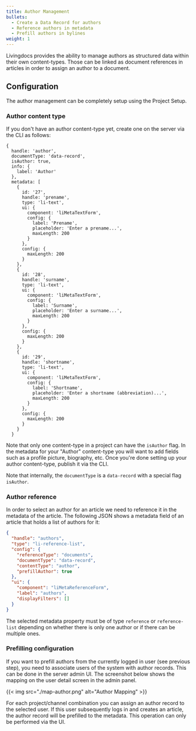 ```yaml
---
title: Author Management
bullets:
  - Create a Data Record for authors
  - Reference authors in metadata
  - Prefill authors in bylines
weight: 1
---
```


Livingdocs provides the ability to manage authors as structured data within their own content-types. Those can be linked as document references in articles in order to assign an author to a document.

## Configuration

The author management can be completely setup using the Project Setup.

### Author content type

If you don't have an author content-type yet, create one on the server via the CLI as follows:

```
{
  handle: 'author', 
  documentType: 'data-record',
  isAuthor: true,
  info: {
    label: 'Author'
  }, 
  metadata: [
    {
      id: '27', 
      handle: 'prename', 
      type: 'li-text', 
      ui: {
        component: 'liMetaTextForm', 
        config: {
          label: 'Prename', 
          placeholder: 'Enter a prename...', 
          maxLength: 200
        }
      }, 
      config: {
        maxLength: 200
      }
    },
    {
      id: '28', 
      handle: 'surname', 
      type: 'li-text', 
      ui: {
        component: 'liMetaTextForm', 
        config: {
          label: 'Surname', 
          placeholder: 'Enter a surname...', 
          maxLength: 200
        }
      }, 
      config: {
        maxLength: 200
      }
    },
    {
      id: '29', 
      handle: 'shortname', 
      type: 'li-text', 
      ui: {
        component: 'liMetaTextForm', 
        config: {
          label: 'Shortname', 
          placeholder: 'Enter a shortname (abbreviation)...', 
          maxLength: 200
        }
      }, 
      config: {
        maxLength: 200
      }
    }
  }
```

Note that only one content-type in a project can have the `isAuthor` flag. In the metadata for your "Author" content-type you will want to add fields such as a profile picture, biography, etc.
Once you're done setting up your author content-type, publish it via the CLI.

Note that internally, the `documentType` is a `data-record` with a special flag `isAuthor`.

### Author reference

In order to select an author for an article we need to reference it in the metadata of the article. The following JSON shows a metadata field of an article that holds a list of authors for it:

```json
{
  "handle": "authors",
  "type": "li-reference-list",
  "config": {
    "referenceType": "documents",
    "documentType": "data-record",
    "contentType": "author",
    "prefillAuthor": true
  },
  "ui": {
    "component": "liMetaReferenceForm",
    "label": "authors",
    "displayFilters": []
  }
}
```

The selected metadata property must be of type `reference` or `reference-list` depending on whether there is only one author or if there can be multiple ones.

### Prefilling configuration

If you want to prefill authors from the currently logged in user (see previous step), you need to associate users of the system with author records. This can be done in the server admin UI. The screenshot below shows the mapping on the user detail screen in the admin panel.

{{< img src="./map-author.png" alt="Author Mapping" >}}

For each project/channel combination you can assign an author record to the selected user. If this user subsequently logs in and creates an article, the author record will be prefilled to the metadata.
This operation can only be performed via the UI.
